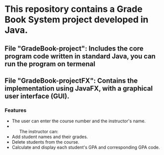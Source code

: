 <h1>This repository contains a Grade Book System project developed in Java.</h1>

<h2>File "GradeBook-project": Includes the core program code written in standard Java, you can run the program on termenal</h2>

<h2>File "GradeBook-projectFX": Contains the implementation using JavaFX, with a graphical user interface (GUI).</h2>

<h3>Features</h3>
<ul>
  <li>The user can enter the course number and the instructor's name.</li>
  <li>
    <ul>The instructor can:</ul>
    <li>Add student names and their grades.</li>
    <li>Delete students from the course.</li>
    <li>Calculate and display each student's GPA and corresponding GPA code.</li>
  </li>
</ul>








